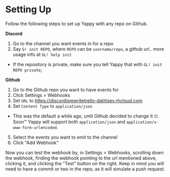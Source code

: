 # Setting Up

Follow the following steps to set up Yappy with any repo on Github.

**Discord**
1. Go to the channel you want events in for a repo
2. Say `G! init REPO`, where `REPO` can be `username/repo`, a github url.. more usage info at `GL! help init`
  - If the repository is private, make sure you tell Yappy that with `GL! init REPO private`;

**Github**
1. Go to the Github repo you want to have events for
2. Click Settings > Webhooks
3. Set `URL` to https://discordjsrewritetrello-datitisev.rhcloud.com
4. Set `Content Type` to `application/json`
  - This was the default a while ago, until Github decided to change it 🙄. Soon™ Yappy will support both `application/json` and `application/x-www-form-urlencoded`.
5. Select the events you want to emit to the channel
6. Click "Add Webhook"

Now you can test the webhook by, in Settings > Webhooks, scrolling down the webhook, finding the webhook pointing to the url mentioned above, clicking it, and clicking the "Test" button on the right.
Keep in mind you will need to have a commit or two in the repo, as it will simulate a push request.
